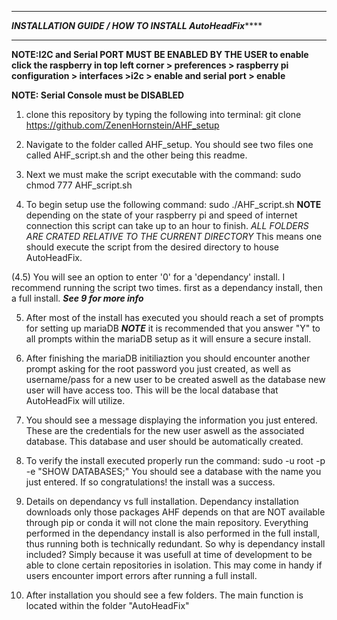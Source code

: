 *********************************************************************************************************
***************************INSTALLATION GUIDE / HOW TO INSTALL AutoHeadFix*******************************
*****************************************************************************************************
**NOTE:I2C and Serial PORT MUST BE ENABLED BY THE USER
to enable click the raspberry in top left corner > preferences > raspberry pi configuration > interfaces >i2c > enable
and serial port > enable**

**NOTE: Serial Console must be DISABLED**

1. clone this repository by typing the following into terminal: git clone https://github.com/ZenenHornstein/AHF_setup

2. Navigate to the folder called AHF_setup. You should see two files one called AHF_script.sh and the other being this readme.

3. Next we must make the script executable with the command: sudo chmod 777 AHF_script.sh

4. To begin setup use the following command: sudo ./AHF_script.sh  ****NOTE**** depending on the state of your raspberry pi and speed of internet connection this script can take up to an hour to finish. *ALL FOLDERS ARE CRATED RELATIVE TO THE CURRENT DIRECTORY* This means one should execute the script from the desired directory to house AutoHeadFix.

(4.5) You will see an option to enter '0' for a 'dependancy' install. I recommend running the script two times. first as a dependancy install, then a full install. ***See 9 for more info***

5. After most of the install has executed you should reach a set of prompts for setting up mariaDB ***NOTE*** it is recommended that you answer "Y" to all prompts within the mariaDB setup as it will ensure a secure install.

6. After finishing the mariaDB initiliaztion you should encounter another prompt asking for the root password you just created, as well as username/pass for a new user to be created aswell as the database new user will have access too. This will be the local database that AutoHeadFix will utilize.

7. You should see a message displaying the information you just entered. These are the credentials for the new user aswell as the associated database. This database and user should be automatically created.

8. To verify the install executed properly run the command: sudo -u root -p -e "SHOW DATABASES;"
You should see a database with the name you just entered. If so congratulations! the install was a success.

9. Details on dependancy vs full installation. Dependancy installation downloads only those packages AHF depends on that are NOT available through pip or conda it will not clone the main repository. Everything performed in the dependancy install is also performed in the full install, thus running both is technically redundant. So why is dependancy install included? Simply because it was usefull at time of development to be able to clone certain repositories in isolation. This may come in handy if users encounter import errors after running a full install.

10. After installation you should see a few folders. The main function is located within the folder 
"AutoHeadFix"





